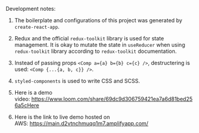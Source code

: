 Development notes:

1. The boilerplate and configurations of this project was generated by `create-react-app`. 

2. Redux and the official `redux-toolkit` library is used for state management.
It is okay to mutate the state in `useReducer` when using `redux-toolkit` library according to `redux-toolkit` documentation.

3. Instead of passing props `<Comp a={a} b={b} c={c} />`, destructering is used: `<Comp {...{a, b, c}} />`.

4. `styled-components` is used to write CSS and SCSS.

5. Here is a demo video: https://www.loom.com/share/69dc9d306759421ea7a6d81bed256a5cHere

6. Here is the link to live demo hosted on AWS: https://main.d2vtnchmuqq1m7.amplifyapp.com/